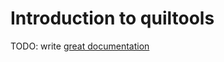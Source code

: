 # Introduction to quiltools

TODO: write [great documentation](http://jacobian.org/writing/what-to-write/)
